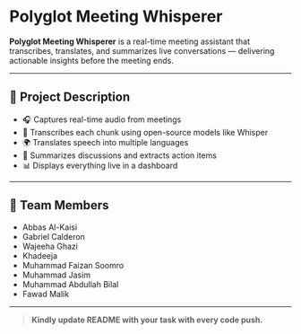 # Polyglot Meeting Whisperer

**Polyglot Meeting Whisperer** is a real-time meeting assistant that transcribes, translates, and summarizes live conversations — delivering actionable insights before the meeting ends.

---

## 🧠 Project Description

- 🎧 Captures real-time audio from meetings  
- 🤖 Transcribes each chunk using open-source models like Whisper  
- 🌍 Translates speech into multiple languages
- 📝 Summarizes discussions and extracts action items  
- 📊 Displays everything live in a dashboard

---

## 👥 Team Members

- Abbas Al-Kaisi  
- Gabriel Calderon
- Wajeeha Ghazi
- Khadeeja
- Muhammad Faizan Soomro  
- Muhammad Jasim
- Muhammad Abdullah Bilal
- Fawad Malik

---

> **Kindly update README with your task with every code push.**